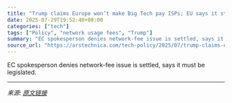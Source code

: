 ```yaml
---
title: "Trump claims Europe won’t make Big Tech pay ISPs; EU says it still might"
date: 2025-07-29T19:52:40+08:00
categories: ["tech"]
tags: ["Policy", "network usage fees", "Trump"]
summary: "EC spokesperson denies network-fee issue is settled, says it must be legislated."
source_url: "https://arstechnica.com/tech-policy/2025/07/trump-claims-europe-wont-make-big-tech-pay-isps-eu-says-it-still-might/"
---
```


EC spokesperson denies network-fee issue is settled, says it must be legislated.

---

*来源: [原文链接](https://arstechnica.com/tech-policy/2025/07/trump-claims-europe-wont-make-big-tech-pay-isps-eu-says-it-still-might/)*
